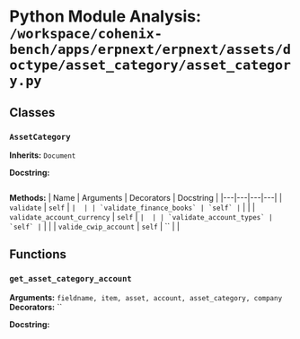 # Python Module Analysis: `/workspace/cohenix-bench/apps/erpnext/erpnext/assets/doctype/asset_category/asset_category.py`

## Classes

### `AssetCategory`
**Inherits:** `Document`


**Docstring:**
```

```

**Methods:**
| Name | Arguments | Decorators | Docstring |
|---|---|---|---|
| `validate` | `self` | `` |  |
| `validate_finance_books` | `self` | `` |  |
| `validate_account_currency` | `self` | `` |  |
| `validate_account_types` | `self` | `` |  |
| `valide_cwip_account` | `self` | `` |  |





## Functions

### `get_asset_category_account`
**Arguments:** `fieldname, item, asset, account, asset_category, company`
**Decorators:** ``

**Docstring:**
```

```

